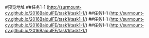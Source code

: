 #预览地址
##任务1-1
(http://surmount-cy.github.io/2016BaiduIFE/task1/task1-1/)
##任务1-1
(http://surmount-cy.github.io/2016BaiduIFE/task1/task1-1/)
##任务1-1
(http://surmount-cy.github.io/2016BaiduIFE/task1/task1-1/)
##任务1-1
(http://surmount-cy.github.io/2016BaiduIFE/task1/task1-1/)
